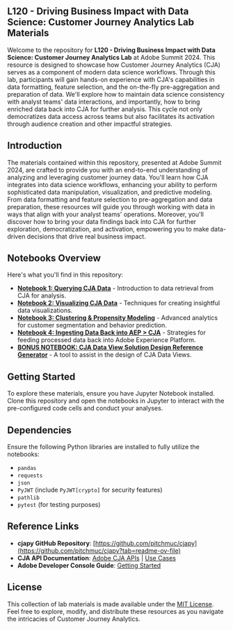 ## L120 - Driving Business Impact with Data Science: Customer Journey Analytics Lab Materials

Welcome to the repository for **L120 - Driving Business Impact with Data Science: Customer Journey Analytics Lab** at Adobe Summit 2024. This resource is designed to showcase how Customer Journey Analytics (CJA) serves as a component of modern data science workflows. Through this lab, participants will gain hands-on experience with CJA's capabilities in data formatting, feature selection, and the on-the-fly pre-aggregation and preparation of data. We'll explore how to maintain data science consistency with analyst teams' data interactions, and importantly, how to bring enriched data back into CJA for further analysis. This cycle not only democratizes data access across teams but also facilitates its activation through audience creation and other impactful strategies.

## Introduction

The materials contained within this repository, presented at Adobe Summit 2024, are crafted to provide you with an end-to-end understanding of analyzing and leveraging customer journey data. You'll learn how CJA integrates into data science workflows, enhancing your ability to perform sophisticated data manipulation, visualization, and predictive modeling. From data formatting and feature selection to pre-aggregation and data preparation, these resources will guide you through working with data in ways that align with your analyst teams' operations. Moreover, you'll discover how to bring your data findings back into CJA for further exploration, democratization, and activation, empowering you to make data-driven decisions that drive real business impact.

## Notebooks Overview

Here's what you'll find in this repository:

- [**Notebook 1: Querying CJA Data**](query_data.ipynb) - Introduction to data retrieval from CJA for analysis.
- [**Notebook 2: Visualizing CJA Data**](visualize_data.ipynb) - Techniques for creating insightful data visualizations.
- [**Notebook 3: Clustering & Propensity Modeling**](clustering.ipynb) - Advanced analytics for customer segmentation and behavior prediction.
- [**Notebook 4: Ingesting Data Back into AEP > CJA**](ingesting_data.ipynb) - Strategies for feeding processed data back into Adobe Experience Platform.
- [**BONUS NOTEBOOK: CJA Data View Solution Design Reference Generator**](cja_dataview_solution_design_reference_generator.ipynb) - A tool to assist in the design of CJA Data Views.

## Getting Started

To explore these materials, ensure you have Jupyter Notebook installed. Clone this repository and open the notebooks in Jupyter to interact with the pre-configured code cells and conduct your analyses.

## Dependencies

Ensure the following Python libraries are installed to fully utilize the notebooks:

- `pandas`
- `requests`
- `json`
- `PyJWT` (include `PyJWT[crypto]` for security features)
- `pathlib`
- `pytest` (for testing purposes)

## Reference Links

- **cjapy GitHub Repository**: [https://github.com/pitchmuc/cjapy](https://github.com/pitchmuc/cjapy?tab=readme-ov-file)
- **CJA API Documentation**: [Adobe CJA APIs](https://www.adobe.io/cja-apis/docs/api/) | [Use Cases](https://www.adobe.io/cja-apis/docs/use-cases/)
- **Adobe Developer Console Guide**: [Getting Started](https://developer.adobe.com/developer-console/docs/guides/getting-started/)

## License

This collection of lab materials is made available under the [MIT License](LICENSE). Feel free to explore, modify, and distribute these resources as you navigate the intricacies of Customer Journey Analytics.
